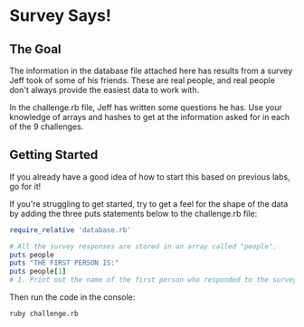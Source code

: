 # Survey Says!

## The Goal

The information in the database file attached here has results from a survey Jeff took of some of his friends. These are real people, and real people don't always provide the easiest data to work with.

In the challenge.rb file, Jeff has written some questions he has. Use your knowledge of arrays and hashes to get at the information asked for in each of the 9 challenges.

## Getting Started

If you already have a good idea of how to start this based on previous labs, go for it!

If you're struggling to get started, try to get a feel for the shape of the data by adding the three puts statements below to the challenge.rb file:

```Ruby
require_relative 'database.rb'

# All the survey responses are stored in an array called "people".
puts people
puts "THE FIRST PERSON IS:"
puts people[1]
# 1. Print out the name of the first person who responded to the survey
```

Then run the code in the console:

```Bash
ruby challenge.rb
```
